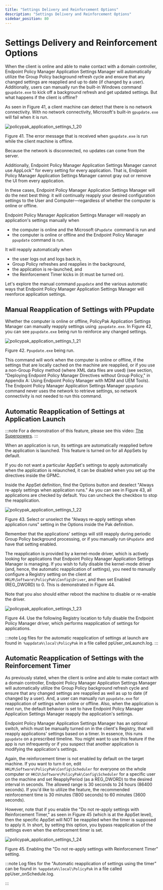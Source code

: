 ```yaml
---
title: "Settings Delivery and Reinforcement Options"
description: "Settings Delivery and Reinforcement Options"
sidebar_position: 80
---
```


# Settings Delivery and Reinforcement Options

When the client is online and able to make contact with a domain controller, Endpoint Policy Manager
Application Settings Manager will automatically utilize the Group Policy background refresh cycle
and ensure that any changed settings are reapplied and up to date (if changed by a user).
Additionally, users can manually run the built-in Windows command `gpupdate.exe` to kick off a
background refresh and get updated settings. But what happens if the client is offline?

As seen in Figure 41, a client machine can detect that there is no network connectivity. With no
network connectivity, Microsoft's built-in `gpupdate.exe `will fail when it is run.

![policypak_application_settings_1_20](/images/endpointpolicymanager/applicationsettings/modes/endpointpolicymanager_application_settings_1_20.webp)

Figure 41. The error message that is received when `gpupdate.exe` is run while the client machine is
offline.

Because the network is disconnected, no updates can come from the server.

Additionally, Endpoint Policy Manager Application Settings Manager cannot use AppLock™ for every
setting for every application. That is, Endpoint Policy Manager Application Settings Manager cannot
gray out or remove the UI from every application.

In these cases, Endpoint Policy Manager Application Settings Manager will do the next best thing: it
will continually reapply your desired configuration settings to the User and Computer—regardless of
whether the computer is online or offline.

Endpoint Policy Manager Application Settings Manager will reapply an application's settings manually
when

- the computer is online and the Microsoft `GPupdate `command is run and
- the computer is online or offline and the Endpoint Policy Manager `ppupdate` command is run.

It will reapply automatically when

- the user logs out and logs back in,
- Group Policy refreshes and reapplies in the background,
- the application is re-launched, and
- the Reinforcement Timer kicks in (it must be turned on).

Let's explore the manual command `ppupdate` and the various automatic ways that Endpoint Policy
Manager Application Settings Manager will reenforce application settings.

## Manual Reapplication of Settings with PPupdate

Whether the computer is online or offline, PolicyPak Application Settings Manager can manually
reapply settings using` ppupdate.exe`. In Figure 42, you can see `ppupdate.exe` being run to
reinforce any changed settings.

![policypak_application_settings_1_21](/images/endpointpolicymanager/applicationsettings/modes/endpointpolicymanager_application_settings_1_21.webp)

Figure 42. `Ppupdate.exe` being run.

This command will work when the computer is online or offline, if the settings that are locally
cached on the machine are reapplied, or if you use a non-Group Policy method (where XML data files
are used) (see section, "Deploying Endpoint Policy Manager Directives without Group Policy," in
Appendix A: Using Endpoint Policy Manager with MDM and UEM Tools). The Endpoint Policy Manager
Application Settings Manager `ppupdate` command never uses the network to retrieve settings, so
network connectivity is not needed to run this command.

## Automatic Reapplication of Settings at Application Launch

:::note
For a demonstration of this feature, please see this video:
[The Superpowers](/docs/endpointpolicymanager/knowledgebase/applicationmanager/videolearningcenter/featurestechsupport/superpowers.md).
:::


When an application is run, its settings are automatically reapplied before the application is
launched. This feature is turned on for all AppSets by default.

If you do not want a particular AppSet's settings to apply automatically when the application is
relaunched, it can be disabled when you set up the directives inside the GPMC.

Inside the AppSet definition, find the Options button and deselect "Always re-apply settings when
application runs." As you can see in Figure 43, all applications are checked by default. You can
uncheck the checkbox to stop the reapplication.

![policypak_application_settings_1_22](/images/endpointpolicymanager/applicationsettings/modes/endpointpolicymanager_application_settings_1_22.webp)

Figure 43. Select or unselect the "Always re-apply settings when application runs" setting in the
Options inside the Pak definition.

Remember that the applications' settings will still reapply during periodic Group Policy background
processing, or if you manually run `GPupdate `and have that setting enabled.

The reapplication is provided by a kernel-mode driver, which is actively looking for applications
that Endpoint Policy Manager Application Settings Manager is managing. If you wish to fully disable
the kernel-mode driver (and, hence, the automatic reapplication of settings), you need to manually
configure a Registry setting on the client at `HKLM\Software\PolicyPak\Config\Driver`, and then set
Enabled (REG_DWORD) to 0. This is demonstrated in Figure 44.

Note that you also should either reboot the machine to disable or re-enable the driver.

![policypak_application_settings_1_23](/images/endpointpolicymanager/applicationsettings/modes/endpointpolicymanager_application_settings_1_23.webp)

Figure 44. Use the following Registry location to fully disable the Endpoint Policy Manager driver,
which performs reapplication of settings for applications.

:::note
Log files for the automatic reapplication of settings at launch are found
in` %appdata%\local\PolicyPak` in a file called ppUser_onLaunch.log.
:::


## Automatic Reapplication of Settings with the Reinforcement Timer

As previously stated, when the client is online and able to make contact with a domain controller,
Endpoint Policy Manager Application Settings Manager will automatically utilize the Group Policy
background refresh cycle and ensure that any changed settings are reapplied as well as up to date
(if changed by a user). And, a user can manually run `ppupdate.exe` for reapplication of settings
when online or offline. Also, when the application is next run, the default behavior is set to have
Endpoint Policy Manager Application Settings Manager reapply the application's settings.

Endpoint Policy Manager Application Settings Manager has an optional switch, which must be manually
turned on in the client's Registry, that will reapply applications' settings based on a timer. In
essence, this runs `ppupdate` on a prescribed timeline. You might want to use this feature if the
app is run infrequently or if you suspect that another application is modifying the application's
settings.

Again, the reinforcement timer is not enabled by default on the target machine. If you want to turn
it on, edit `HKLM\Software\PolicyPak\Config\Scheduler` for everyone on the whole computer or
`HKCU\Software\PolicyPak\Config\Scheduler` for a specific user on the machine and set ReapplyPeriod
(as a REG_DWORD) to the desired interval in seconds. The allowed range is 30 seconds to 24 hours
(86400 seconds). If you'd like to utilize the feature, the recommended reinforcement time is 30
minutes (1800 seconds) to 60 minutes (3600 seconds).

However, note that if you enable the "Do not re-apply settings with Reinforcement Timer," as seen in
Figure 45 (which is at the AppSet level), then the specific AppSet will NOT be reapplied when the
timer is supposed to apply it. In short, by setting this option, you bypass reapplication of the
settings even when the enforcement timer is set.

![policypak_application_settings_1_24](/images/endpointpolicymanager/applicationsettings/modes/endpointpolicymanager_application_settings_1_24.webp)

Figure 45. Enabling the "Do not re-apply settings with Reinforcement Timer" setting.

:::note
Log files for the "Automatic reapplication of settings using the timer" can be found
in` %appdata%\local\PolicyPak` in a file called ppUser_onSchedule.log.

:::
